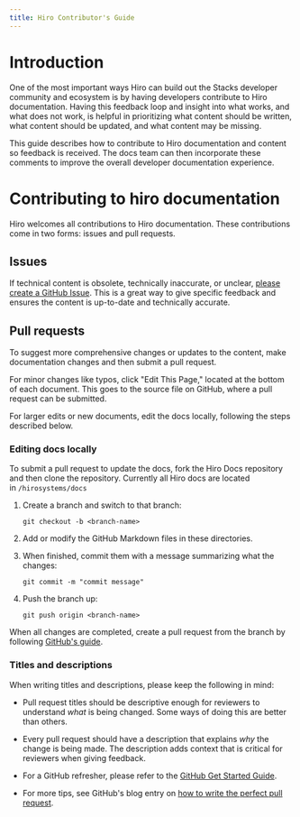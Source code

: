 ```yaml
---
title: Hiro Contributor's Guide
---
```


# Introduction

One of the most important ways Hiro can build out the Stacks developer community and ecosystem is by having developers contribute to Hiro documentation. Having this feedback loop and insight into what works, and what does not work, is helpful in prioritizing what content should be written, what content should be updated, and what content may be missing.

This guide describes how to contribute to Hiro documentation and content so feedback is received. The docs team can then incorporate these comments to improve the overall developer documentation experience.

# **Contributing to hiro documentation**

Hiro welcomes all contributions to Hiro documentation. These contributions come in two forms: issues and pull requests.

## **Issues**

If technical content is obsolete, technically inaccurate, or unclear, [please create a GitHub Issue](https://github.com/hirosystems/docs/issues/new). This is a great way to give specific feedback and ensures the content is up-to-date and technically accurate.

## **Pull requests**

To suggest more comprehensive changes or updates to the content, make documentation changes and then submit a pull request.

For minor changes like typos, click "Edit This Page," located at the bottom of each document. This goes to the source file on GitHub, where a pull request can be submitted.

For larger edits or new documents, edit the docs locally, following the steps described below.

### **Editing docs locally**

To submit a pull request to update the docs, fork the Hiro Docs repository and then clone the repository. Currently all Hiro docs are located in `/hirosystems/docs`

1. Create a branch and switch to that branch:
    
    `git checkout -b <branch-name>`
    
2. Add or modify the GitHub Markdown files in these directories.
3. When finished, commit them with a message summarizing what the changes:
    
    `git commit -m "commit message"`
    
4. Push the branch up:
    
    `git push origin <branch-name>`
    

When all changes are completed, create a pull request from the branch by following [GitHub's guide](https://help.github.com/articles/creating-a-pull-request-from-a-fork/).

### **Titles and descriptions**

When writing titles and descriptions, please keep the following in mind:

- Pull request titles should be descriptive enough for reviewers to understand *what* is being changed. Some ways of doing this are better than others.

- Every pull request should have a description that explains *why* the change is being made. The description adds context that is critical for reviewers when giving feedback.

- For a GitHub refresher, please refer to the [GitHub Get Started Guide](https://docs.github.com/en/get-started/using-git/about-git).
- For more tips, see GitHub's blog entry on [how to write the perfect pull request](https://github.com/blog/1943-how-to-write-the-perfect-pull-request).
